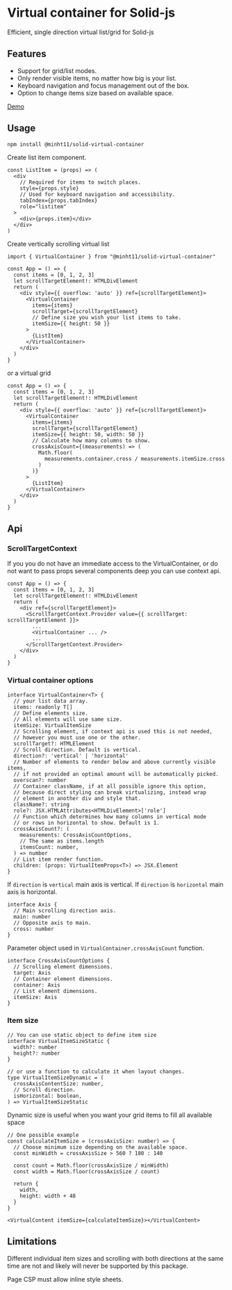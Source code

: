 # Virtual container for Solid-js
Efficient, single direction virtual list/grid for Solid-js

## Features
* Support for grid/list modes.
* Only render visible items, no matter how big is your list.
* Keyboard navigation and focus management out of the box.
* Option to change items size based on available space.

[Demo](https://codesandbox.io/s/minht11solid-virtual-container-demo-pk74r)

## Usage

```
npm install @minht11/solid-virtual-container
```

Create list item component.
```tsx
const ListItem = (props) => (
  <div
    // Required for items to switch places.
    style={props.style}
    // Used for keyboard navigation and accessibility.
    tabIndex={props.tabIndex}
    role="listitem"
  >
    <div>{props.item}</div>
  </div>
)
```
Create vertically scrolling virtual list
```tsx
import { VirtualContainer } from "@minht11/solid-virtual-container"

const App = () => {
  const items = [0, 1, 2, 3]
  let scrollTargetElement!: HTMLDivElement
  return (
    <div style={{ overflow: 'auto' }} ref={scrollTargetElement}>
      <VirtualContainer
        items={items}
        scrollTarget={scrollTargetElement}
        // Define size you wish your list items to take.
        itemSize={{ height: 50 }}
      >
        {ListItem}
      </VirtualContainer>
    </div>
  )
}
```
or a virtual grid
```tsx
const App = () => {
  const items = [0, 1, 2, 3]
  let scrollTargetElement!: HTMLDivElement
  return (
    <div style={{ overflow: 'auto' }} ref={scrollTargetElement}>
      <VirtualContainer
        items={items}
        scrollTarget={scrollTargetElement}
        itemSize={{ height: 50, width: 50 }}
        // Calculate how many columns to show.
        crossAxisCount={(measurements) => (
          Math.floor(
            measurements.container.cross / measurements.itemSize.cross
          )
        )}
      >
        {ListItem}
      </VirtualContainer>
    </div>
  )
}
```
## Api
### ScrollTargetContext
If you you do not have an immediate access to the VirtualContainer, or do not want to pass props several components deep you can use context api.

```tsx
const App = () => {
  const items = [0, 1, 2, 3]
  let scrollTargetElement!: HTMLDivElement
  return (
    <div ref={scrollTargetElement}>
      <ScrollTargetContext.Provider value={{ scrollTarget: scrollTargetElement }}>
        ...
        <VirtualContainer ... />
        ...
      </ScrollTargetContext.Provider>
    </div>
  )
}
```
### Virtual container options
```tsx
interface VirtualContainer<T> {
  // your list data array. 
  items: readonly T[]
  // Define elements size.
  // All elements will use same size.
  itemSize: VirtualItemSize
  // Scrolling element, if context api is used this is not needed,
  // however you must use one or the other.
  scrollTarget?: HTMLElement
  // Scroll direction. Default is vertical.
  direction?: 'vertical' | 'horizontal'
  // Number of elements to render below and above currently visible items,
  // if not provided an optimal amount will be automatically picked.
  overscan?: number
  // Container className, if at all possible ignore this option,
  // because direct styling can break virtualizing, instead wrap
  // element in another div and style that.
  className?: string
  role?: JSX.HTMLAttributes<HTMLDivElement>['role']
  // Function which determines how many columns in vertical mode
  // or rows in horizontal to show. Default is 1.
  crossAxisCount?: (
    measurements: CrossAxisCountOptions,
    // The same as items.length
    itemsCount: number,
  ) => number
  // List item render function.
  children: (props: VirtualItemProps<T>) => JSX.Element
}
```
If `direction` is `vertical` main axis is vertical.
If `direction` is `horizontal` main axis is horizontal.
```tsx
interface Axis {
  // Main scrolling direction axis.
  main: number
  // Opposite axis to main.
  cross: number
}
```

Parameter object used in `VirtualContainer.crossAxisCount` function.
```tsx
interface CrossAxisCountOptions {
  // Scrolling element dimensions.
  target: Axis
  // Container element dimensions.
  container: Axis
  // List element dimensions.
  itemSize: Axis
}
```
### Item size
```tsx
// You can use static object to define item size
interface VirtualItemSizeStatic {
  width?: number
  height?: number
}

// or use a function to calculate it when layout changes.
type VirtualItemSizeDynamic = (
  crossAxisContentSize: number,
  // Scroll direction.
  isHorizontal: boolean,
) => VirtualItemSizeStatic
```
Dynamic size is useful when you want your
grid items to fill all available space
```tsx
// One possible example
const calculateItemSize = (crossAxisSize: number) => {
  // Choose minimum size depending on the available space.
  const minWidth = crossAxisSize > 560 ? 180 : 140

  const count = Math.floor(crossAxisSize / minWidth)
  const width = Math.floor(crossAxisSize / count)

  return {
    width,
    height: width + 48
  }
}

<VirtualContent itemSize={calculateItemSize}></VirtualContent>
```

## Limitations
Different individual item sizes and scrolling with both directions at the same time are not and likely will never be supported by this package.

Page CSP must allow inline style sheets.